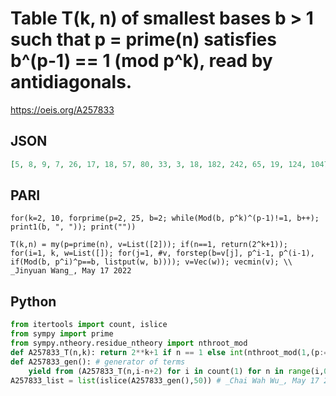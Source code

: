 # Table T\(k, n\) of smallest bases b \> 1 such that p \= prime\(n\) satisfies b^\(p\-1\) \=\= 1 \(mod p^k\), read by antidiagonals\.
https://oeis.org/A257833
## JSON
```JSON
[5, 8, 9, 7, 26, 17, 18, 57, 80, 33, 3, 18, 182, 242, 65, 19, 124, 1047, 1068, 728, 129, 38, 239, 1963, 1353, 1068, 2186, 257, 28, 158, 239, 27216, 34967, 32318, 6560, 513, 28, 333, 4260, 109193, 284995, 82681, 110443, 19682, 1025, 14, 42, 2819, 15541, 861642, 758546, 2387947, 280182, 59048, 2049]
```
## PARI
```PARI
for(k=2, 10, forprime(p=2, 25, b=2; while(Mod(b, p^k)^(p-1)!=1, b++); print1(b, ", ")); print(""))
```
```PARI
T(k,n) = my(p=prime(n), v=List([2])); if(n==1, return(2^k+1)); for(i=1, k, w=List([]); for(j=1, #v, forstep(b=v[j], p^i-1, p^(i-1), if(Mod(b, p^i)^p==b, listput(w, b)))); v=Vec(w)); vecmin(v); \\ _Jinyuan Wang_, May 17 2022
```
## Python
```Python
from itertools import count, islice
from sympy import prime
from sympy.ntheory.residue_ntheory import nthroot_mod
def A257833_T(n,k): return 2**k+1 if n == 1 else int(nthroot_mod(1,(p:= prime(n))-1,p**k,True)[1])
def A257833_gen(): # generator of terms
    yield from (A257833_T(n,i-n+2) for i in count(1) for n in range(i,0,-1))
A257833_list = list(islice(A257833_gen(),50)) # _Chai Wah Wu_, May 17 2022
```
